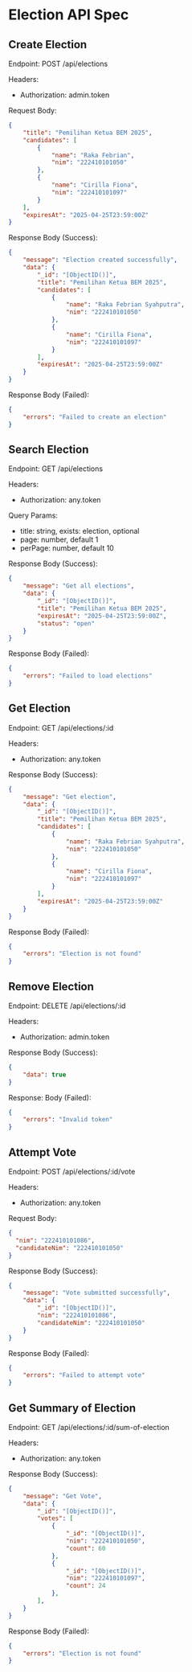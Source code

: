 # Election API Spec

## Create Election

Endpoint: POST /api/elections

Headers:
- Authorization: admin.token

Request Body:

```json
{
    "title": "Pemilihan Ketua BEM 2025",
    "candidates": [
        { 
            "name": "Raka Febrian", 
            "nim": "222410101050" 
        },
        { 
            "name": "Cirilla Fiona", 
            "nim": "222410101097" 
        }
    ],
    "expiresAt": "2025-04-25T23:59:00Z"
}
```

Response Body (Success):
```json
{
    "message": "Election created successfully",
    "data": {
        "_id": "[ObjectID()]",
        "title": "Pemilihan Ketua BEM 2025",
        "candidates": [
            { 
                "name": "Raka Febrian Syahputra", 
                "nim": "222410101050" 
            },
            { 
                "name": "Cirilla Fiona", 
                "nim": "222410101097" 
            }
        ],
        "expiresAt": "2025-04-25T23:59:00Z"
    }
}
```

Response Body (Failed):
```json
{
    "errors": "Failed to create an election"
}
```

## Search Election

Endpoint: GET /api/elections

Headers:
- Authorization: any.token

Query Params:

- title: string, exists: election, optional
- page: number, default 1 
- perPage: number, default 10

Response Body (Success):
```json
{
    "message": "Get all elections",
    "data": {
        "_id": "[ObjectID()]",
        "title": "Pemilihan Ketua BEM 2025",
        "expiresAt": "2025-04-25T23:59:00Z",
        "status": "open"
    }
}
```

Response Body (Failed):
```json
{
    "errors": "Failed to load elections"
}
```

## Get Election

Endpoint: GET /api/elections/:id

Headers:
- Authorization: any.token

Response Body (Success):
```json
{
    "message": "Get election",
    "data": {
        "_id": "[ObjectID()]",
        "title": "Pemilihan Ketua BEM 2025",
        "candidates": [
            { 
                "name": "Raka Febrian Syahputra", 
                "nim": "222410101050" 
            },
            { 
                "name": "Cirilla Fiona", 
                "nim": "222410101097" 
            }
        ],
        "expiresAt": "2025-04-25T23:59:00Z"
    }
}
```

Response Body (Failed):
```json
{
    "errors": "Election is not found"
}
```

## Remove Election

Endpoint: DELETE /api/elections/:id

Headers:
- Authorization: admin.token

Response Body (Success):
```json
{
    "data": true
}
```

Response: Body (Failed):
```json
{
    "errors": "Invalid token"
}
```

## Attempt Vote

Endpoint: POST /api/elections/:id/vote

Headers:
- Authorization: any.token

Request Body:

```json
{
  "nim": "222410101086",
  "candidateNim": "222410101050"
}
```

Response Body (Success):
```json
{
    "message": "Vote submitted successfully",
    "data": {
        "_id": "[ObjectID()]",
        "nim": "222410101086",
        "candidateNim": "222410101050"
    }
}
```

Response Body (Failed):
```json
{
    "errors": "Failed to attempt vote"
}
```

## Get Summary of Election

Endpoint: GET /api/elections/:id/sum-of-election

Headers:
- Authorization: any.token

Response Body (Success):
```json
{
    "message": "Get Vote",
    "data": {
        "_id": "[ObjectID()]",
        "votes": [
            {
                "_id": "[ObjectID()]",
                "nim": "222410101050",
                "count": 60
            },
            {
                "_id": "[ObjectID()]",
                "nim": "222410101097",
                "count": 24
            },
        ],
    }
}
```

Response Body (Failed):
```json
{
    "errors": "Election is not found"
}
```